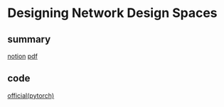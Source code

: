 # Designing Network Design Spaces

## summary
[notion](https://www.notion.so/Designing-Network-Design-Spaces-455b9494747c46a29b3b6eb9e70425c0)
[pdf](https://github.com/DeepPaperStudy/DPS-5th/blob/master/20200530-Designing%20Network%20Design%20Spaces-SungchulKim.pdf)  

## code
[official(pytorch)](https://github.com/facebookresearch/pycls)
